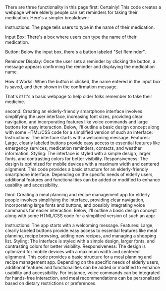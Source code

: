 There are three functionality in this page
first:
   Certainly! This code creates a webpage where elderly people can set reminders for taking their medication. Here's a simpler breakdown:

Instructions: The page tells users to type in the name of their medication.

Input Box: There's a box where users can type the name of their medication.

Button: Below the input box, there's a button labeled "Set Reminder".

Reminder Display: Once the user sets a reminder by clicking the button, a message appears confirming the reminder and displaying the medication name.

How it Works: When the button is clicked, the name entered in the input box is saved, and then shown in the confirmation message.

That's it! It's a basic webpage to help older folks remember to take their medicine.

second: 
Creating an elderly-friendly smartphone interface involves simplifying the user interface, increasing font sizes, providing clear navigation, and incorporating features like voice commands and large buttons for easy interaction. Below, I'll outline a basic design concept along with some HTML/CSS code for a simplified version of such an interface:
Instructions: The interface starts with a welcoming message.
Features: Large, clearly labeled buttons provide easy access to essential features like emergency services, medication reminders, contacts, and weather information.
Styling: The interface is styled with a simple design, larger fonts, and contrasting colors for better visibility.
Responsiveness: The design is optimized for mobile devices with a maximum width and centered alignment.
This code provides a basic structure for an elderly-friendly smartphone interface. Depending on the specific needs of elderly users, additional features and functionalities can be added or modified to enhance usability and accessibility.

third:
Creating a meal planning and recipe management app for elderly people involves simplifying the interface, providing clear navigation, incorporating large fonts and buttons, and possibly integrating voice commands for easier interaction. Below, I'll outline a basic design concept along with some HTML/CSS code for a simplified version of such an app:

Instructions: The app starts with a welcoming message.
Features: Large, clearly labeled buttons provide easy access to essential features like meal planning, recipe browsing, adding new recipes, and managing a shopping list.
Styling: The interface is styled with a simple design, larger fonts, and contrasting colors for better visibility.
Responsiveness: The design is optimized for mobile devices with a maximum width and centered alignment.
This code provides a basic structure for a meal planning and recipe management app. Depending on the specific needs of elderly users, additional features and functionalities can be added or modified to enhance usability and accessibility. For instance, voice commands can be integrated for hands-free interaction, and meal recommendations can be personalized based on dietary restrictions or preferences.

